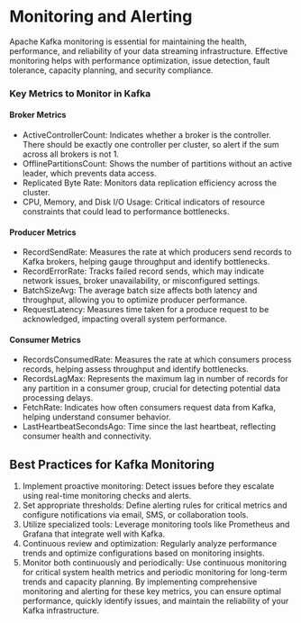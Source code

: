# Monitoring and Alerting

Apache Kafka monitoring is essential for maintaining the health, performance, and reliability of your data streaming infrastructure. Effective monitoring helps with performance optimization, issue detection, fault tolerance, capacity planning, and security compliance.

### Key Metrics to Monitor in Kafka

#### Broker Metrics
- ActiveControllerCount: Indicates whether a broker is the controller. There should be exactly one controller per cluster, so alert if the sum across all brokers is not 1.
- OfflinePartitionsCount: Shows the number of partitions without an active leader, which prevents data access.
- Replicated Byte Rate: Monitors data replication efficiency across the cluster.
- CPU, Memory, and Disk I/O Usage: Critical indicators of resource constraints that could lead to performance bottlenecks.

#### Producer Metrics
- RecordSendRate: Measures the rate at which producers send records to Kafka brokers, helping gauge throughput and identify bottlenecks.
- RecordErrorRate: Tracks failed record sends, which may indicate network issues, broker unavailability, or misconfigured settings.
- BatchSizeAvg: The average batch size affects both latency and throughput, allowing you to optimize producer performance.
- RequestLatency: Measures time taken for a produce request to be acknowledged, impacting overall system performance.

#### Consumer Metrics
- RecordsConsumedRate: Measures the rate at which consumers process records, helping assess throughput and identify bottlenecks.
- RecordsLagMax: Represents the maximum lag in number of records for any partition in a consumer group, crucial for detecting potential data processing delays.
- FetchRate: Indicates how often consumers request data from Kafka, helping understand consumer behavior.
- LastHeartbeatSecondsAgo: Time since the last heartbeat, reflecting consumer health and connectivity.

## Best Practices for Kafka Monitoring
1.	Implement proactive monitoring: Detect issues before they escalate using real-time monitoring checks and alerts.
2.	Set appropriate thresholds: Define alerting rules for critical metrics and configure notifications via email, SMS, or collaboration tools.
3.	Utilize specialized tools: Leverage monitoring tools like Prometheus and Grafana that integrate well with Kafka.
4.	Continuous review and optimization: Regularly analyze performance trends and optimize configurations based on monitoring insights.
5.	Monitor both continuously and periodically: Use continuous monitoring for critical system health metrics and periodic monitoring for long-term trends and capacity planning.
By implementing comprehensive monitoring and alerting for these key metrics, you can ensure optimal performance, quickly identify issues, and maintain the reliability of your Kafka infrastructure.